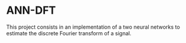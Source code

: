 # ANN-DFT
This project consists in an implementation of a two neural networks to estimate the discrete Fourier transform of a signal.
